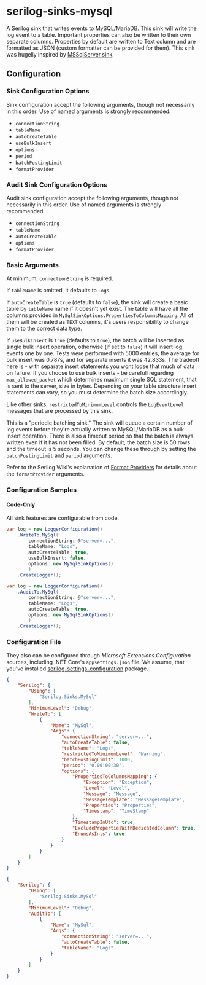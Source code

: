 # serilog-sinks-mysql

A Serilog sink that writes events to MySQL/MariaDB. This sink will write the log event to a table. Important properties can also be written to their own separate columns. Properties by default are written to Text column and are formatted as JSON (custom formatter can be provided for them). This sink was hugelly inspired by [MSSqlServer sink](https://github.com/serilog/serilog-sinks-mssqlserver).

## Configuration

### Sink Configuration Options

Sink configuration accept the following arguments, though not necessarily in this order. Use of named arguments is strongly recommended.

* `connectionString`
* `tableName`
* `autoCreateTable`
* `useBulkInsert`
* `options`
* `period`
* `batchPostingLimit`
* `formatProvider`

### Audit Sink Configuration Options

Audit sink configuration accept the following arguments, though not necessarily in this order. Use of named arguments is strongly recommended.

* `connectionString`
* `tableName`
* `autoCreateTable`
* `options`
* `formatProvider`

### Basic Arguments

At minimum, `connectionString` is required.

If `tableName` is omitted, it defaults to `Logs`.

If `autoCreateTable` is `true` (defaults to `false`), the sink will create a basic table by `tableName` name if it doesn't yet exist. The table will have all the columns provided in `MySqlSinkOptions.PropertiesToColumnsMapping`. All of them will be created as `TEXT` columns, it's users responsibility to change them to the correct data type.

If `useBulkInsert` is `true` (defaults to `true`), the batch will be inserted as single bulk insert operation, otherwise (if set to `false`) it will insert log events one by one. Tests were performed with 5000 entries, the average for bulk insert was 0.787s, and for separate inserts it was 42.833s. The tradeoff here is - with separate insert statements you wont loose that much of data on failure. If you choose to use bulk inserts - be carefull regarding `max_allowed_packet` which determines maximum single SQL statement, that is sent to the server, size in bytes. Depending on your table structure insert statements can vary, so you must determine the batch size accordingly.

Like other sinks, `restrictedToMinimumLevel` controls the `LogEventLevel` messages that are processed by this sink.

This is a "periodic batching sink." The sink will queue a certain number of log events before they're actually written to MySQL/MariaDB as a bulk insert operation. There is also a timeout period so that the batch is always written even if it has not been filled. By default, the batch size is 50 rows and the timeout is 5 seconds. You can change these through by setting the `batchPostingLimit` and `period` arguments.

Refer to the Serilog Wiki's explanation of [Format Providers](https://github.com/serilog/serilog/wiki/Formatting-Output#format-providers) for details about the `formatProvider` arguments.

### Configuration Samples

#### Code-Only

All sink features are configurable from code.

```csharp
var log = new LoggerConfiguration()
    .WriteTo.MySql(
    	connectionString: @"server=...",
    	tableName: "Logs",
    	autoCreateTable: true,
    	useBulkInsert: false,
    	options: new MySqlSinkOptions()
    	)
    .CreateLogger();
```

```csharp
var log = new LoggerConfiguration()
    .AuditTo.MySql(
    	connectionString: @"server=...",
    	tableName: "Logs",
    	autoCreateTable: true,
    	options: new MySqlSinkOptions()
    	)
    .CreateLogger();
```

### Configuration File

They also can be configured through _Microsoft.Extensions.Configuration_ sources, including .NET Core's `appsettings.json` file. We assume, that you've installed [serilog-settings-configuration](https://github.com/serilog/serilog-settings-configuration) package.

```json
{
    "Serilog": {
        "Using": [
            "Serilog.Sinks.MySql"
        ],
        "MinimumLevel": "Debug",
        "WriteTo": [
            {
                "Name": "MySql",
                "Args": {
                    "connectionString": "server=...",
                    "autoCreateTable": false,
                    "tableName": "Logs",
                    "restrictedToMinimumLevel": "Warning",
                    "batchPostingLimit": 1000,
                    "period": "0.00:00:30",
                    "options": {
                        "PropertiesToColumnsMapping": {
                            "Exception": "Exception",
                            "Level": "Level",
                            "Message": "Message",
                            "MessageTemplate": "MessageTemplate",
                            "Properties": "Properties",
                            "Timestamp": "TimeStamp"
                        },
                        "TimestampInUtc": true,
                        "ExcludePropertiesWithDedicatedColumn": true,
                        "EnumsAsInts": true
                    }
                }
            }
        ]
    }
}
```

```json
{
    "Serilog": {
        "Using": [
            "Serilog.Sinks.MySql"
        ],
        "MinimumLevel": "Debug",
        "AuditTo": [
            {
                "Name": "MySql",
                "Args": {
                    "connectionString": "server=...",
                    "autoCreateTable": false,
                    "tableName": "Logs"
                }
            }
        ]
    }
}
```